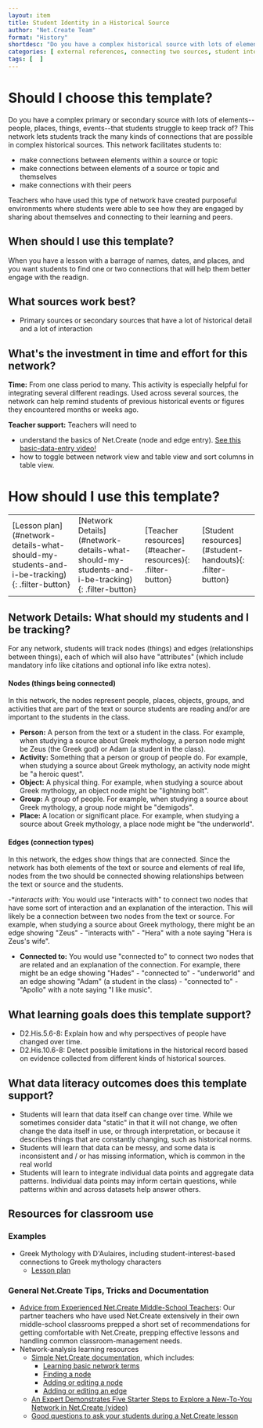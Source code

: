 ```yaml
---
layout: item
title: Student Identity in a Historical Source
author: "Net.Create Team"
format: "History"
shortdesc: "Do you have a complex historical source with lots of elements--people, places, things, events--that students struggle to keep track of?"
categories: [ external references, connecting two sources, student interests, text-to-text, text-to-self ]
tags: [  ]
---
```


# Should I choose this template?

Do you have a complex primary or secondary source with lots of elements--people, places, things, events--that students struggle to keep track of? This network lets students track the many kinds of connections that are possible in complex historical sources. This network facilitates students to: 
- make connections between elements within a source or topic
- make connections between elements of a source or topic and themselves
- make connections with their peers

Teachers who have used this type of network have created purposeful environments where students were able to see how they are engaged by sharing about themselves and connecting to their learning and peers. 

## When should I use this template?

When you have a lesson with a barrage of names, dates, and places, and you want students to find one or two connections that will help them better engage with the readign.

## What sources work best?

- Primary sources or secondary sources that have a lot of historical detail and a lot of interaction

## What's the investment in time and effort for this network?

**Time:** From one class period to many. This activity is especially helpful for integrating several different readings. Used across several sources, the network can help remind students of previous historical events or figures they encountered months or weeks ago.

**Teacher support:** Teachers will need to
- understand the basics of Net.Create (node and edge entry). [See this basic-data-entry video!](https://netcreate.org)
- how to toggle between network view and table view and sort columns in table view.

# How should I use this template?

<table>
<tr>
<td markdown=1>[Lesson plan](#network-details-what-should-my-students-and-i-be-tracking){: .filter-button}
</td>
<td markdown=1>[Network Details](#network-details-what-should-my-students-and-i-be-tracking){: .filter-button}
</td>
<td markdown=1>[Teacher resources](#teacher-resources){: .filter-button}
</td>
<td markdown=1>[Student resources](#student-handouts){: .filter-button}
</td>
</tr>
</table>

## Network Details: What should my students and I be tracking?

For any network, students will track nodes (things) and edges (relationships between things), each of which will also have "attributes" (which include mandatory info like citations and optional info like extra notes).

#### Nodes (things being connected)

In this network, the nodes represent people, places, objects, groups, and activities that are part of the text or source students are reading and/or are important to the students in the class. 

- **Person:** A person from the text or a student in the class. For example, when studying a source about Greek mythology, a person node might be Zeus (the Greek god) or Adam (a student in the class). 
- **Activity:** Something that a person or group of people do. For example, when studying a source about Greek mythology, an activity node might be "a heroic quest".
- **Object:** A physical thing. For example, when studying a source about Greek mythology, an object node might be "lightning bolt". 
- **Group:** A group of people. For example, when studying a source about Greek mythology, a group node might be "demigods". 
- **Place:** A location or significant place. For example, when studying a source about Greek mythology, a place node might be "the underworld". 

#### Edges (connection types)

In this network, the edges show things that are connected. Since the network has both elements of the text or source and elements of real life, nodes from the two should be connected showing relationships between the text or source and the students.

-**interacts with:* You would use "interacts with" to connect two nodes that have some sort of interaction and an explanation of the interaction. This will likely be a connection between two nodes from the text or source.  For example, when studying a source about Greek mythology, there might be an edge showing "Zeus" - "interacts with" - "Hera" with a note saying "Hera is Zeus's wife".

- **Connected to:** You would use "connected to" to connect two nodes that are related and an explanation of the connection. For example, there might be an edge showing "Hades" - "connected to" - "underworld" and an edge showing "Adam" (a student in the class) - "connected to" - "Apollo" with a note saying "I like music". 

## What learning goals does this template support?

- D2.His.5.6-8: Explain how and why perspectives of people have changed over time.
- D2.His.10.6-8: Detect possible limitations in the historical record based on evidence collected from different kinds of historical sources.

## What data literacy outcomes does this template support?

- Students will learn that data itself can change over time. While we sometimes consider data "static" in that it will not change, we often change the data itself in use, or through interpretation, or because it describes things that are constantly changing, such as historical norms.
- Students will learn that data can be messy, and some data is inconsistent and / or has missing information, which is common in the real world
- Students will learn to integrate individual data points and aggregate data patterns. Individual data points may inform certain questions, while patterns within and across datasets help answer others.

## Resources for classroom use

### Examples

- Greek Mythology with D'Aulaires, including student-interest-based connections to Greek mythology characters
	- [Lesson plan]({{site.urlresources}}/StudentToHistory_GreekMythology_LessonPlan.docx)

### General Net.Create Tips, Tricks and Documentation
- [Advice from Experienced Net.Create Middle-School Teachers]({{site.urlresources}}/Classroom_Management_TIps.pptx): Our partner teachers who have used Net.Create extensively in their own middle-school classrooms prepped a short set of recommendations for getting comfortable with Net.Create, prepping effective lessons and handling common classroom-management needs.
- Network-analysis learning resources
	- [Simple Net.Create documentation](https://netcreate.org/netcreate-userdocs/), which includes:
		- [Learning basic network terms](https://netcreate.org/netcreate-userdocs/docs/UserGuide/vocab/vocab.html)
		- [Finding a node](https://netcreate.org/netcreate-userdocs/docs/UserGuide/NodeSearch/nodeSearch.html)
		- [Adding or editing a node](https://netcreate.org/netcreate-userdocs/docs/UserGuide/nodeCreate/nodeCreate.html)
		- [Adding or editing an edge](https://netcreate.org/netcreate-userdocs/docs/UserGuide/edgeCreate/edgeCreate.html)
	- [An Expert Demonstrates Five Starter Steps to Explore a New-To-You Network in Net.Create (video)](https://youtu.be/au0A8By_tdE)
	- [Good questions to ask your students during a Net.Create lesson]({{site.urlresources}}/Good_Disciplinary-Data-Literacy_Questions_To_Ask.pptx)
